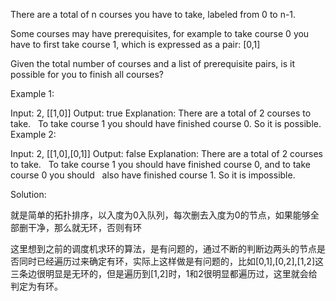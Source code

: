 There are a total of n courses you have to take, labeled from 0 to n-1.

Some courses may have prerequisites, for example to take course 0 you have to first take course 1, which is expressed as a pair: [0,1]

Given the total number of courses and a list of prerequisite pairs, is it possible for you to finish all courses?

Example 1:

Input: 2, [[1,0]] 
Output: true
Explanation: There are a total of 2 courses to take. 
             To take course 1 you should have finished course 0. So it is possible.
Example 2:

Input: 2, [[1,0],[0,1]]
Output: false
Explanation: There are a total of 2 courses to take. 
             To take course 1 you should have finished course 0, and to take course 0 you should
             also have finished course 1. So it is impossible.


Solution:

就是简单的拓扑排序，以入度为0入队列，每次删去入度为0的节点，如果能够全部删干净，那么就无环，否则有环

这里想到之前的调度机求环的算法，是有问题的，通过不断的判断边两头的节点是否同时已经遍历过来确定有环，实际上这样做是有问题的，比如[0,1],[0,2],[1,2]这三条边很明显是无环的，但是遍历到[1,2]时，1和2很明显都遍历过，这里就会给判定为有环。